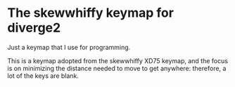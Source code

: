 # The skewwhiffy keymap for diverge2

Just a keymap that I use for programming.

This is a keymap adopted from the skewwhiffy XD75 keymap, and the focus is on minimizing the distance needed to move to get 
anywhere: therefore, a lot of the keys are blank.
